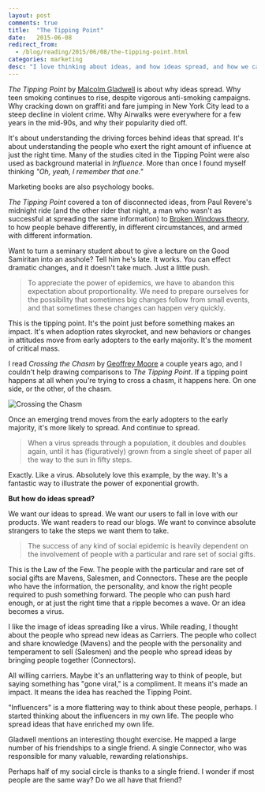 ```yaml
---
layout: post
comments: true
title:  "The Tipping Point"
date:   2015-06-08
redirect_from:
  - /blog/reading/2015/06/08/the-tipping-point.html
categories: marketing
desc: "I love thinking about ideas, and how ideas spread, and how we can ensure our own ideas spread."
---
```


*The Tipping Point* by [Malcolm Gladwell](http://gladwell.com/) is about why ideas spread. Why teen smoking continues to rise, despite vigorous anti-smoking campaigns. Why cracking down on graffiti and fare jumping in New York City lead to a steep decline in violent crime. Why Airwalks were everywhere for a few years in the mid-90s, and why their popularity died off.

It's about understanding the driving forces behind ideas that spread. It's about understanding the people who exert the right amount of influence at just the right time. Many of the studies cited in the Tipping Point were also used as background material in *Influence*. More than once I found myself thinking *"Oh, yeah, I remember that one."*

Marketing books are also psychology books.

*The Tipping Point* covered a ton of disconnected ideas, from Paul Revere's midnight ride (and the other rider that night, a man who wasn't as successful at spreading the same information) to [Broken Windows theory](https://en.wikipedia.org/wiki/Broken_windows_theory), to how people behave differently, in different circumstances, and armed with different information.

Want to turn a seminary student about to give a lecture on the Good Samiritan into an asshole? Tell him he's late. It works. You can effect dramatic changes, and it doesn't take much. Just a little push.

<blockquote>To appreciate the power of epidemics, we have to abandon this expectation about proportionality. We need to prepare ourselves for the possibility that sometimes big changes follow from small events, and that sometimes these changes can happen very quickly.</blockquote>

This is the tipping point. It's the point just before something makes an impact. It's when adoption rates skyrocket, and new behaviors or changes in attitudes move from early adopters to the early majority. It's the moment of critical mass.

I read *Crossing the Chasm* by [Geoffrey Moore](http://www.geoffreyamoore.com/) a couple years ago, and I couldn't help drawing comparisons to *The Tipping Point*. If a tipping point happens at all when you're trying to cross a chasm, it happens here. On one side, or the other, of the chasm.

![Crossing the Chasm](http://tylermoore.website/img/crossing-the-chasm.png "The Tipping Point, and Crossing the Chasm")

Once an emerging trend moves from the early adopters to the early majority, it's more likely to spread. And continue to spread.

<blockquote>When a virus spreads through a population, it doubles and doubles again, until it has (figuratively) grown from a single sheet of paper all the way to the sun in fifty steps.</blockquote>

Exactly. Like a virus. Absolutely love this example, by the way. It's a fantastic way to illustrate the power of exponential growth.

**But how do ideas spread?**

We want our ideas to spread. We want our users to fall in love with our products. We want readers to read our blogs. We want to convince absolute strangers to take the steps we want them to take.

<blockquote>The success of any kind of social epidemic is heavily dependent on the involvement of people with a particular and rare set of social gifts.</blockquote>

This is the Law of the Few. The people with the particular and rare set of social gifts are Mavens, Salesmen, and Connectors. These are the people who have the information, the personality, and know the right people required to push something forward. The people who can push hard enough, or at just the right time that a ripple becomes a wave. Or an idea becomes a virus.

I like the image of ideas spreading like a virus. While reading, I thought about the people who spread new ideas as Carriers. The people who collect and share knowledge (Mavens) and the people with the personality and temperament to sell (Salesmen) and the people who spread ideas by bringing people together (Connectors).

All willing carriers. Maybe it's an unflattering way to think of people, but saying something has "gone viral," is a compliment. It means it's made an impact. It means the idea has reached the Tipping Point.

"Influencers" is a more flattering way to think about these people, perhaps. I started thinking about the influencers in my own life. The people who spread ideas that have enriched my own life.

Gladwell mentions an interesting thought exercise. He mapped a large number of his friendships to a single friend. A single Connector, who was responsible for many valuable, rewarding relationships.

Perhaps half of my social circle is thanks to a single friend. I wonder if most people are the same way? Do we all have that friend?
